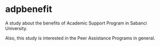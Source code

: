 # adpbenefit
A study about the benefits of Academic Support Program in Sabanci University.

Also, this study is interested in the Peer Assistance Programs in general.

